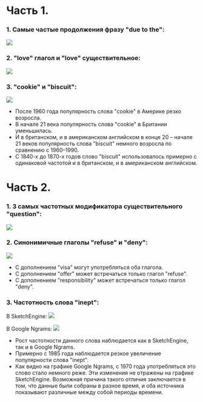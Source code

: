 # Часть 1. 

### 1. Самые частые продолжения фразу "due to the":
![](https://sun9-8.userapi.com/c824502/v824502427/f6377/LrIRNQS_3lE.jpg)

### 2. "love" глагол и "love" существительное:
![](https://sun9-7.userapi.com/c824502/v824502427/f6380/HKVT5_V5Zns.jpg)

### 3. "cookie" и "biscuit":
![](https://sun9-9.userapi.com/c824502/v824502427/f638a/wHhQlddT_jE.jpg)

+ После 1960 года популярность слова "cookie" в Америке резко возросла. 
+ В начале 21 века популярность слова "cookie" в Британии уменьшилась. 
+ И в британском, и в американском английском в конце 20 – начале 21 веков популярность слова "biscuit" немного возросла по сравнению с 1960–1990. 
+ С 1840-х до 1870-х годов слово "biscuit" использовалось примерно с одинаковой частотой и в британском, и в американском английском. 

# Часть 2. 

### 1. 3 самых частотных модификатора существительного "question":
![](https://pp.userapi.com/c844321/v844321811/16b77/k4HXsrOiFgM.jpg)

### 2. Синонимичные глаголы "refuse" и "deny":
![](https://pp.userapi.com/c844321/v844321811/16b80/it4_xUvjkjw.jpg)

+ С дополнением "visa" могут употребляться оба глагола. 
+ С дополнением "offer" может встречаться только глагол "refuse".
+ С дополнением "responsibility" может встречаться только глагол "deny".

### 3. Частотность слова "inept":
В SketchEngine:
![](https://pp.userapi.com/c844321/v844321811/16b92/aUCX8D31wJw.jpg)

В Google Ngrams:
![](https://pp.userapi.com/c844321/v844321811/16b89/-1A2bwiCcqM.jpg)

+ Рост частотности данного слова наблюдается как в SketchEngine, так и в Google Ngrams. 
+ Примерно с 1985 года наблюдается резкое увеличение популярности слова "inept". 
+ Как видно на графике Google Ngrams, с 1970 года употребляться это слово стало немного реже. Эти изменения не отражены на графике SketchEngine.
Возможная причина такого отличия заключается в том, что данные были собраны в разное время, и оба источника показывают различные между собой периоды времени. 
